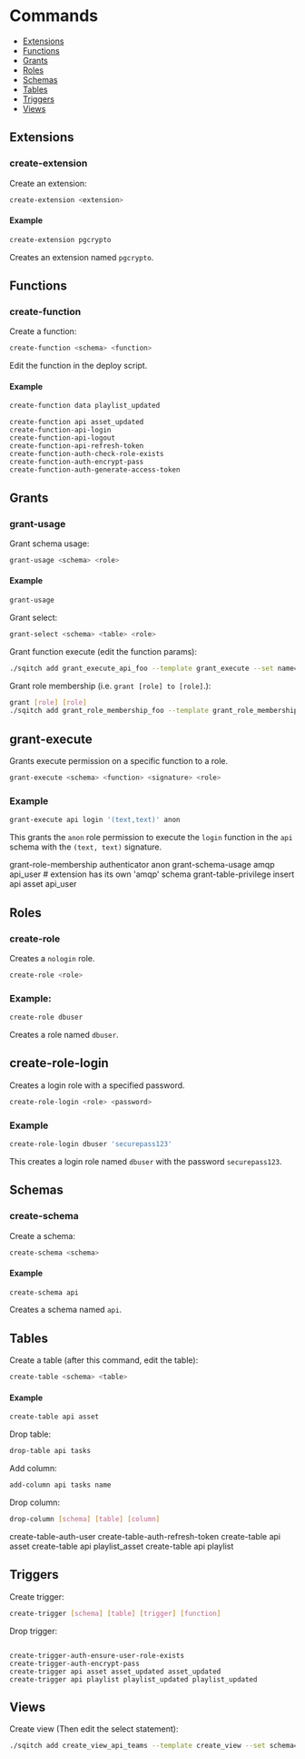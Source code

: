 # Commands

- [Extensions](#extensions)
- [Functions](#functions)
- [Grants](#grants)
- [Roles](#roles)
- [Schemas](#schemas)
- [Tables](#tables)
- [Triggers](#triggers)
- [Views](#views)

## Extensions

### create-extension

Create an extension:

```sh
create-extension <extension>
```

#### Example

```sh
create-extension pgcrypto
```

Creates an extension named `pgcrypto`.

## Functions

### create-function

Create a function:

```sh
create-function <schema> <function>
```

Edit the function in the deploy script.

#### Example

```sh
create-function data playlist_updated
```

```
create-function api asset_updated
create-function-api-login
create-function-api-logout
create-function-api-refresh-token
create-function-auth-check-role-exists
create-function-auth-encrypt-pass
create-function-auth-generate-access-token
```

## Grants

### grant-usage

Grant schema usage:

```sh
grant-usage <schema> <role>
```

#### Example

```sh
grant-usage
```

Grant select:

```sh
grant-select <schema> <table> <role>
```

Grant function execute (edit the function params):

```sh
./sqitch add grant_execute_api_foo --template grant_execute --set name=api.login --set role=web_user --note 'Grant execute on api.login to web_user'
```

Grant role membership (i.e. `grant [role] to [role]`.):

```sh
grant [role] [role]
./sqitch add grant_role_membership_foo --template grant_role_membership --set from_role=web_user --set role=authenticator --note 'Grant web_user to authenticator'
```

## grant-execute

Grants execute permission on a specific function to a role.

```sh
grant-execute <schema> <function> <signature> <role>
```

### Example

```sh
grant-execute api login '(text,text)' anon
```

This grants the `anon` role permission to execute the `login` function in the
`api` schema with the `(text, text)` signature.

grant-role-membership authenticator anon
grant-schema-usage amqp api_user # extension has its own 'amqp' schema
grant-table-privilege insert api asset api_user

## Roles

### create-role

Creates a `nologin` role.

```sh
create-role <role>
```

### Example:

```sh
create-role dbuser
```

Creates a role named `dbuser`.

## create-role-login

Creates a login role with a specified password.

```sh
create-role-login <role> <password>
```

### Example

```sh
create-role-login dbuser 'securepass123'
```

This creates a login role named `dbuser` with the password `securepass123`.

## Schemas

### create-schema

Create a schema:

```sh
create-schema <schema>
```

#### Example

```sh
create-schema api
```

Creates a schema named `api`.

## Tables

Create a table (after this command, edit the table):

```sh
create-table <schema> <table>
```

#### Example

```sh
create-table api asset
```

Drop table:

```sh
drop-table api tasks
```

Add column:

```sh
add-column api tasks name
```

Drop column:

```sh
drop-column [schema] [table] [column]
```

create-table-auth-user
create-table-auth-refresh-token
create-table api asset
create-table api playlist_asset
create-table api playlist

## Triggers

Create trigger:

```sh
create-trigger [schema] [table] [trigger] [function]
```

Drop trigger:

```sh

```

```
create-trigger-auth-ensure-user-role-exists
create-trigger-auth-encrypt-pass
create-trigger api asset asset_updated asset_updated
create-trigger api playlist playlist_updated playlist_updated
```

## Views

Create view (Then edit the select statement):

```sh
./sqitch add create_view_api_teams --template create_view --set schema=api --set name=teams --note 'Add api.teams view'
```
